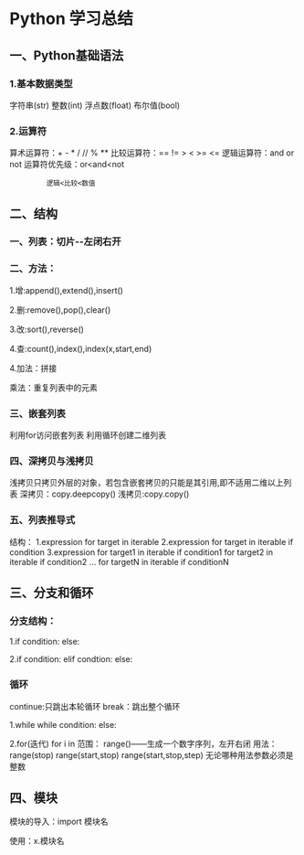 # Python 学习总结

## 一、Python基础语法

### 1.基本数据类型
字符串(str)
整数(int)
浮点数(float)
布尔值(bool)

### 2.运算符
算术运算符：+ - * / // % **
比较运算符：== != > < >= <=
逻辑运算符：and or not
运算符优先级：or<and<not

             逻辑<比较<数值

## 二、结构
### 一、列表：切片--左闭右开
### 二、方法：
1.增:append(),extend(),insert()

2.删:remove(),pop(),clear()

3.改:sort(),reverse()

4.查:count(),index(),index(x,start,end)

4.加法：拼接 

  乘法：重复列表中的元素
### 三、嵌套列表
利用for访问嵌套列表
利用循环创建二维列表

### 四、深拷贝与浅拷贝
浅拷贝只拷贝外层的对象，若包含嵌套拷贝的只能是其引用,即不适用二维以上列表
深拷贝：copy.deepcopy()
浅拷贝:copy.copy()

### 五、列表推导式
结构：
1.expression for target in iterable
2.expression for target in iterable if condition
3.expression for target1 in iterable if condition1
           for target2 in iterable if condition2
           ...
           for targetN in iterable if conditionN

## 三、分支和循环
### 分支结构：
1.if condition:
  else:

2.if condition:
  elif condtion:
  else:

### 循环
continue:只跳出本轮循环
break：跳出整个循环

1.while
while condition:
else:

2.for(迭代)
for i in 范围：
range()——生成一个数字序列，左开右闭
用法：range(stop)  range(start,stop)  range(start,stop,step) 
无论哪种用法参数必须是整数

## 四、模块
模块的导入：import 模块名

使用：x.模块名





